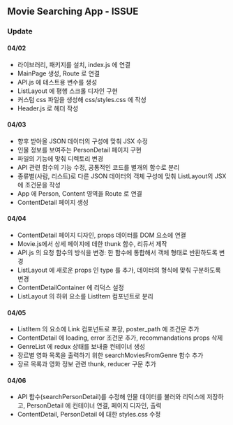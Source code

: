 ## Movie Searching App - ISSUE

### Update

#### 04/02

-   라이브러리, 패키지를 설치, index.js 에 연결
-   MainPage 생성, Route 로 연결
-   API.js 에 테스트용 변수를 생성
-   ListLayout 에 평행 스크롤 디자인 구현
-   커스텀 css 파일을 생성해 css/styles.css 에 작성
-   Header.js 로 헤더 작성

#### 04/03

-   향후 받아올 JSON 데이터의 구성에 맞춰 JSX 수정
-   인물 정보를 보여주는 PersonDetail 페이지 구현
-   파일의 기능에 맞춰 디렉토리 변경
-   API 관련 함수의 기능 수정, 공통적인 코드를 별개의 함수로 분리
-   종류별(사람, 리스트)로 다른 JSON 데이터의 객체 구성에 맞춰 ListLayout의 JSX 에 조건문을 작성
-   App 에 Person, Content 영역을 Route 로 연결
-   ContentDetail 페이지 생성

#### 04/04

-   ContentDetail 페이지 디자인, props 데이터를 DOM 요소에 연결
-   Movie.js에서 상세 페이지에 데한 thunk 함수, 리듀서 제작
-   API.js 의 요청 함수의 방식을 변경: 한 함수에 통합해서 객체 형태로 반환하도록 변경
-   ListLayout 에 새로운 props 인 type 를 추가, 데이터의 형식에 맞춰 구분하도록 변경
-   ContentDetailContainer 에 리덕스 설정
-   ListLayout 의 하위 요소를 ListItem 컴포넌트로 분리

#### 04/05

-   ListItem 의 요소에 Link 컴포넌트로 포장, poster_path 에 조건문 추가
-   ContentDetail 에 loading, error 조건문 추가, recommandations props 삭제
-   GenreList 에 redux 상태를 보내줄 컨테이너 생성
-   장르별 영화 목록을 출력하기 위한 searchMoviesFromGenre 함수 추가
-   장르 목록과 영화 정보 관련 thunk, reducer 구문 추가

#### 04/06

-   API 함수(searchPersonDetail)를 수정해 인물 데이터를 불러와 리덕스에 저장하고, PersonDetail 에 컨테이너 연결, 페이지 디자인, 출력
-   ContentDetail, PersonDetail 에 대한 styles.css 수정
